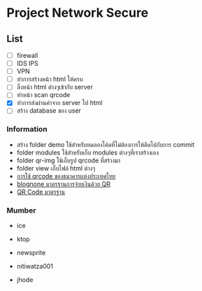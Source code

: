 # Project Network Secure

## List

- [ ] firewall
- [ ] IDS IPS
- [ ] VPN
- [ ] ทำการสร้างหน้า html ให้ครบ
- [ ] ลิ้งหน้า html ต่างๆเข้ากับ server
- [ ] ทำหน้า scan qrcode
- [x] ทำการส่งผ่านค่าจาก server ไป html
- [ ] สร้าง database ของ user

### Information

- สร้าง folder demo ใช้สำหรับทดลองโค้ดที่ไม่ต้องการให้ติดไปกับการ commit
- folder modules ใช้สำหรับเก็บ modules ต่างๆที่เราสร้างเอง
- folder qr-img ใช้เก็บรูป qrcode ที่สร้างมา
- folder view เก็บไฟล์ html ต่างๆ
- [การใช้ qrcode ของธนาคารแห่งประเทศไทย](https://www.bot.or.th/Thai/PaymentSystems/FinTech/Pages/default.aspx)
- [blognone มาตรฐานการจ่ายเงินด้วย QR](https://www.blognone.com/node/94042)
- [QR Code มาตรฐาน](https://thestandard.co/standardqrcode/)

### Mumber

- ice

- ktop

- newsprite

- nitiwatza001

- jhode